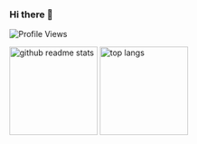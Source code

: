 ### Hi there 👋

![Profile Views](https://komarev.com/ghpvc/?username=Manas23601)
<!--
**Manas23601/Manas23601** is a ✨ _special_ ✨ repository because its `README.md` (this file) appears on your GitHub profile.
<p>
  <img src = "https://github-readme-stats.vercel.app/api?username=Manas23601&show_icons=true&theme=github_dark&line_height=27&count_private=true&show_icons=true">
</p>


Here are some ideas to get you started:

- 🔭 I’m currently working on ...
- 🌱 I’m currently learning ...
- 👯 I’m looking to collaborate on ...
- 🤔 I’m looking for help with ...
- 💬 Ask me about ...
- 📫 How to reach me: ...
- 😄 Pronouns: ...
- ⚡ Fun fact: ...
-->
<p align="left"><a href="https://github.com/RangiLyu?tab=repositories"><img src="https://github-readme-stats.vercel.app/api?username=RangiLyu&theme=vue&count_private=true&show_icons=true&hide=issues" alt="github readme stats" height="156"/></a>    <a href="https://github.com/RangiLyu?tab=repositories"><img src="https://github-readme-stats.anuraghazra1.vercel.app/api/top-langs/?username=RangiLyu&theme=vue&layout=compact" alt="top langs" height="156"/></a></p>
